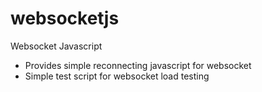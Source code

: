 # websocketjs
Websocket Javascript

- Provides simple reconnecting javascript for websocket
- Simple test script for websocket load testing
